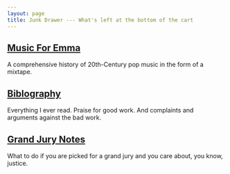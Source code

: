 ```yaml
---
layout: page
title: Junk Drawer --- What's left at the bottom of the cart
---
```





## [Music For Emma](MusicForEmma.html) 
A comprehensive history of 20th-Century pop music in the form of a mixtape.

## [Biblography](http://grannycart.net/bibliography/)
Everything I ever read. Praise for good work. And complaints and arguments against the bad work.

## [Grand Jury Notes](http://github.com/grannycart/grand-jury)
What to do if you are picked for a grand jury and you care about, you know, justice.


[//]: # (This might also go here: Design Is Evil evildesign/designisevil.md)



